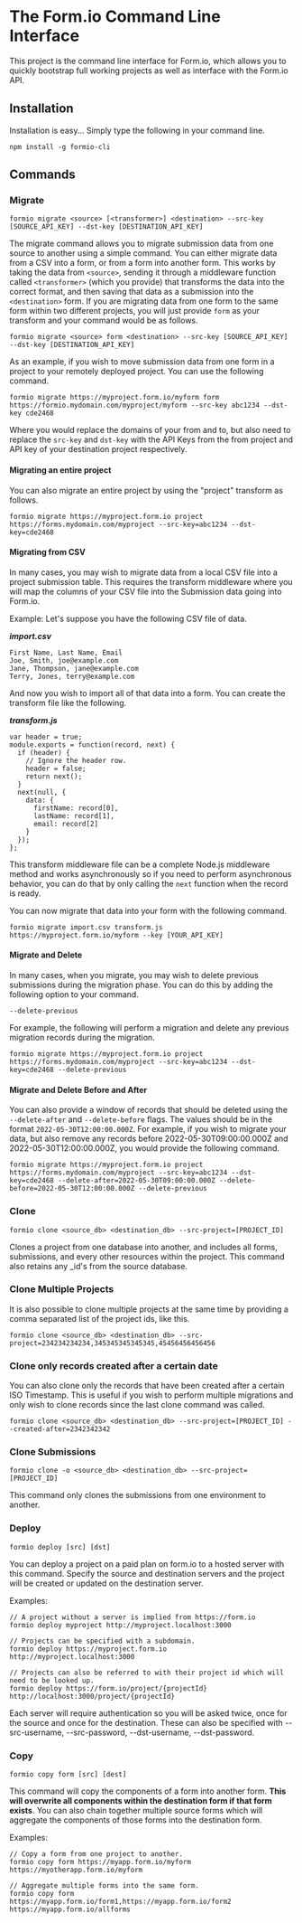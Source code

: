 The Form.io Command Line Interface
=================================
This project is the command line interface for Form.io, which allows you to quickly bootstrap full working projects as
well as interface with the Form.io API.

Installation
-------------------
Installation is easy... Simply type the following in your command line.

```
npm install -g formio-cli
```

Commands
-------------

### Migrate

    formio migrate <source> [<transformer>] <destination> --src-key [SOURCE_API_KEY] --dst-key [DESTINATION_API_KEY]

   The migrate command allows you to migrate submission data from one source to another using a simple command. You can either migrate data from a CSV into a form, or from a form into another form. This works by taking the data from ```<source>```, sending it through a middleware function called ```<transformer>``` (which you provide) that transforms the data into the correct format, and then saving that data as a submission into the ```<destination>``` form. If you are migrating data from one form to the same form within two different projects, you will just provide ```form``` as your transform and your command would be as follows.

    formio migrate <source> form <destination> --src-key [SOURCE_API_KEY] --dst-key [DESTINATION_API_KEY]

   As an example, if you wish to move submission data from one form in a project to your remotely deployed project. You can use the following command.

    formio migrate https://myproject.form.io/myform form https://formio.mydomain.com/myproject/myform --src-key abc1234 --dst-key cde2468

  Where you would replace the domains of your from and to, but also need to replace the ```src-key``` and ```dst-key``` with the API Keys from the from project and API key of your destination project respectively.

#### Migrating an entire project
  You can also migrate an entire project by using the "project" transform as follows.

    formio migrate https://myproject.form.io project https://forms.mydomain.com/myproject --src-key=abc1234 --dst-key=cde2468

#### Migrating from CSV
In many cases, you may wish to migrate data from a local CSV file into a project submission table. This requires the transform middleware where you will map the columns of your CSV file into the Submission data going into Form.io.

   Example: Let's suppose you have the following CSV file of data.

   ***import.csv***
   ```
   First Name, Last Name, Email
   Joe, Smith, joe@example.com
   Jane, Thompson, jane@example.com
   Terry, Jones, terry@example.com
   ```
   And now you wish to import all of that data into a form. You can create the transform file like the following.

   ***transform.js***
   ```
   var header = true;
   module.exports = function(record, next) {
     if (header) {
       // Ignore the header row.
       header = false;
       return next();
     }
     next(null, {
       data: {
         firstName: record[0],
         lastName: record[1],
         email: record[2]
       }
     });
   };
   ```

   This transform middleware file can be a complete Node.js middleware method and works asynchronously so if you need to perform asynchronous behavior, you can do that by only calling the ```next``` function when the record is ready.

   You can now migrate that data into your form with the following command.

    formio migrate import.csv transform.js https://myproject.form.io/myform --key [YOUR_API_KEY]

#### Migrate and Delete
In many cases, when you migrate, you may wish to delete previous submissions during the migration phase. You can do this by adding the following option to your command.

```
--delete-previous
```

For example, the following will perform a migration and delete any previous migration records during the migration.

```
formio migrate https://myproject.form.io project https://forms.mydomain.com/myproject --src-key=abc1234 --dst-key=cde2468 --delete-previous
```

#### Migrate and Delete Before and After
You can also provide a window of records that should be deleted using the ```--delete-after``` and ```--delete-before``` flags. The values should be in the format ```2022-05-30T12:00:00.000Z```.  For example, if you wish to migrate your data, but also remove any records before 2022-05-30T09:00:00.000Z and 2022-05-30T12:00:00.000Z, you would provide the following command.

```
formio migrate https://myproject.form.io project https://forms.mydomain.com/myproject --src-key=abc1234 --dst-key=cde2468 --delete-after=2022-05-30T09:00:00.000Z --delete-before=2022-05-30T12:00:00.000Z --delete-previous
```

### Clone

    formio clone <source_db> <destination_db> --src-project=[PROJECT_ID]

   Clones a project from one database into another, and includes all forms, submissions, and every other resources within the project. This command
   also retains any _id's from the source database.
   
### Clone Multiple Projects

   It is also possible to clone multiple projects at the same time by providing a comma separated list of the project ids, like this.
   
    formio clone <source_db> <destination_db> --src-project=234234234234,345345345345345,45456456456456

### Clone only records created after a certain date

   You can also clone only the records that have been created after a certain ISO Timestamp. This is useful if you wish to perform multiple migrations and only wish to clone records since the last clone command was called.
   
    formio clone <source_db> <destination_db> --src-project=[PROJECT_ID] --created-after=2342342342

### Clone Submissions

    formio clone -o <source_db> <destination_db> --src-project=[PROJECT_ID]

   This command only clones the submissions from one environment to another.

### Deploy

   ```
   formio deploy [src] [dst]
   ```

   You can deploy a project on a paid plan on form.io to a hosted server with this command. Specify the source and destination servers and the project will be created or updated on the destination server.

   Examples:

   ```
   // A project without a server is implied from https://form.io
   formio deploy myproject http://myproject.localhost:3000

   // Projects can be specified with a subdomain.
   formio deploy https://myproject.form.io http://myproject.localhost:3000

   // Projects can also be referred to with their project id which will need to be looked up.
   formio deploy https://form.io/project/{projectId} http://localhost:3000/project/{projectId}
   ```

   Each server will require authentication so you will be asked twice, once for the source and once for the destination. These can also be specified with --src-username, --src-password, --dst-username, --dst-password.


### Copy

```
formio copy form [src] [dest]
```

This command will copy the components of a form into another form. **This will overwrite all components within the destination form if that form exists**.
You can also chain together multiple source forms which will aggregate the components of those forms into the destination form.

Examples:

```
// Copy a form from one project to another.
formio copy form https://myapp.form.io/myform https://myotherapp.form.io/myform

// Aggregate multiple forms into the same form.
formio copy form https://myapp.form.io/form1,https://myapp.form.io/form2 https://myapp.form.io/allforms
```
